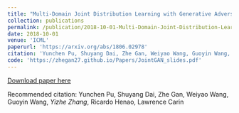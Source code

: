 ```yaml
---
title: "Multi-Domain Joint Distribution Learning with Generative Adversarial Nets."
collection: publications
permalink: /publication/2018-10-01-Multi-Domain-Joint-Distribution-Learning-with-Generative-Adversarial-Nets
date: 2018-10-01
venue: 'ICML'
paperurl: 'https://arxiv.org/abs/1806.02978'
citation: 'Yunchen Pu, Shuyang Dai, Zhe Gan, Weiyao Wang, Guoyin Wang, <b>Yizhe Zhang</b>, Ricardo Henao, Lawrence Carin'
code: 'https://zhegan27.github.io/Papers/JointGAN_slides.pdf'
---
```

[Download paper here](https://arxiv.org/abs/1806.02978)

Recommended citation: Yunchen Pu, Shuyang Dai, Zhe Gan, Weiyao Wang, Guoyin Wang, *Yizhe Zhang*, Ricardo Henao, Lawrence Carin